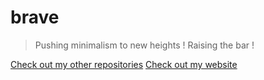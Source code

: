 # brave

> Pushing minimalism to new heights !
> Raising the bar !

[Check out my other repositories](https://github.com/CodeRustyPro)
[Check out my website](https://www.devshah.ml)
